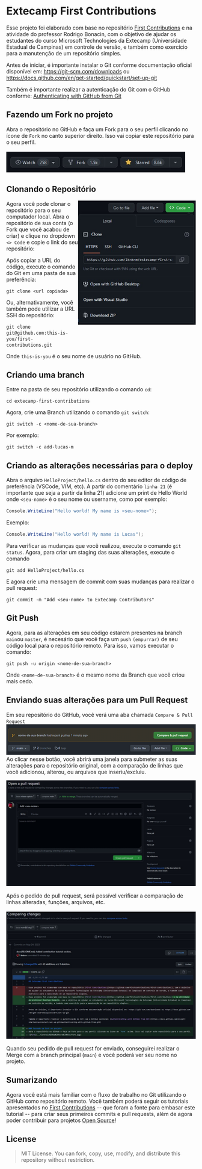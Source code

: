 # Extecamp First Contributions

Esse projeto foi elaborado com base no repositório [First Contributions](https://github.com/firstcontributions/first-contributions) e na atividade do professor Rodrigo Bonacin, com o objetivo de ajudar os estudantes do curso Microsoft Technologies da Extecamp (Universidade Estadual de Campinas) em controle de versão, e também como exercício para a manutenção de um repositório simples.

Antes de iniciar, é importante instalar o Git conforme documentação oficial disponível em: https://git-scm.com/downloads ou https://docs.github.com/en/get-started/quickstart/set-up-git

Também é importante realizar a autenticação do Git com o GitHub conforme: [Authenticating with GitHub from Git](https://docs.github.com/en/get-started/quickstart/set-up-git#authenticating-with-github-from-git)

## Fazendo um Fork no projeto
Abra o repositório no GitHub e faça um Fork para o seu perfil clicando no ícone de `Fork` no canto superior direito. Isso vai copiar este repositório para o seu perfil.
<br></br>
<img src="./assets/Fork.jpg" alt="git status" />

## Clonando o Repositório
<img align=right height="330" src="./assets/clone.jpg" alt="git status" />

Agora você pode clonar o repositório para o seu computador local. Abra o repositório de sua conta (o Fork que você acabou de criar) e clique no dropdown `<> Code` e copie o link do seu repositório:

Após copiar a URL do código, execute o comando do Git em uma pasta de sua preferência:

```shell
git clone <url copiada>
```
Ou, alternativamente, você também pode utilizar a URL SSH do repositório:
```shell
git clone git@github.com:this-is-you/first-contributions.git
```
Onde `this-is-you` é o seu nome de usuário no GitHub.

## Criando uma branch
Entre na pasta de seu repositório utilizando o comando `cd`:
```shell
cd extecamp-first-contributions
```
Agora, crie uma Branch utilizando o comando `git switch`:
```shell
git switch -c <nome-de-sua-branch>
```
Por exemplo:
```
git switch -c add-lucas-m
```

## Criando as alterações necessárias para o deploy
Abra o arquivo `HelloProject/hello.cs` dentro do seu editor de código de preferência (VSCode, VIM, etc).
A partir do comentário `linha 21` (é importante que seja a partir da linha 21) adicione um print de Hello World onde `<seu-nome>` é o seu nome ou username, como por exemplo:

```cs
Console.WriteLine("Hello world! My name is <seu-nome>");
```
Exemplo:
```cs
Console.WriteLine("Hello world! My name is Lucas");
```
Para verificar as mudanças que você realizou, execute o comando `git status`. 
Agora, para criar um staging das suas alterações, execute o comando
```shell
git add HelloProject/hello.cs
```
E agora crie uma mensagem de commit com suas mudanças para realizar o pull request:
```shell
git commit -m "Add <seu-nome> to Extecamp Contributors"
```

## Git Push
Agora, para as alterações em seu código estarem presentes na branch `main`ou `master`, é necesário que você faça um `push` `(empurrar)` de seu código local para o repositório remoto. Para isso, vamos executar o comando:

```shell
git push -u origin <nome-de-sua-branch>
```
Onde `<nome-de-sua-branch>` é o mesmo nome da Branch que você criou mais cedo.

## Enviando suas alterações para um Pull Request
Em seu repositório do GitHub, você verá uma aba chamada `Compare & Pull Request`
<img src="./assets/pullrequest.png" alt="git status" />
Ao clicar nesse botão, você abrirá uma janela para submeter as suas alterações para o repositório original, com a comparação de linhas que você adicionou, alterou, ou arquivos que inseriu/excluiu. 

<img src="./assets/p_request.jpg" alt="git status" />

Após o pedido de pull request, será possível verificar a comparação de linhas alteradas, funções, arquivos, etc.
<br></br>
<img src="./assets/pull_request_change.jpg" alt="git status" />

Quando seu pedido de pull request for enviado, conseguirei realizar o Merge com a branch principal (`main`) e você poderá ver seu nome no projeto. 

## Sumarizando
Agora você está mais familiar com o fluxo de trabalho no Git utilizando o GitHub como repositório remoto. Você também poderá seguir os tutoriais apresentados no [First Contributions](https://github.com/firstcontributions/first-contributions) -- que foram a fonte para embasar este tutorial -- para criar seus primeiros commits e pull requests, além de agora poder contribuir para projetos [Open Source](https://github.com/open-source)!

## License
>MIT License. You can fork, copy, use, modify, and distribute this repository without restriction.